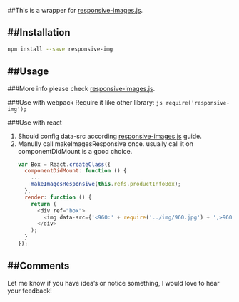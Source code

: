 ##This is a wrapper for [responsive-images.js](https://github.com/kvendrik/responsive-images.js).


##Installation
-----

```sh
npm install --save responsive-img
```

##Usage
-----

###More info please check [responsive-images.js](https://github.com/kvendrik/responsive-images.js).

###Use with webpack
Require it like other library:
    ```js
    require('responsive-img');
    ```

###Use with react
1. Should config data-src according [responsive-images.js](https://github.com/kvendrik/responsive-images.js) guide.
2. Manully call makeImagesResponsive once. usually call it on componentDidMount is a good choice. 
    ```js
    var Box = React.createClass({
      componentDidMount: function () {
        ...
        makeImagesResponsive(this.refs.productInfoBox);
      },
      render: function () {
        return (
          <div ref="box">
            <img data-src={'<960:' + require('../img/960.jpg') + ',>960:' + require('../img/1200.jpg')} />
          </div>
        );
      }
    });
   ```


##Comments
--------

Let me know if you have idea’s or notice something, I would love to hear your feedback!